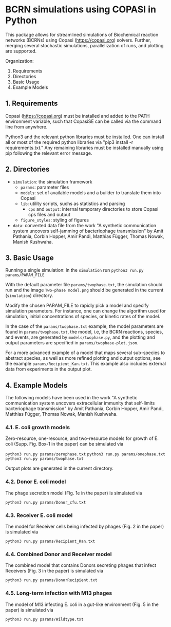 
# BCRN simulations using COPASI in Python

This package allows for streamlined simulations of Biochemical reaction networks (BCRNs) using Copasi (https://copasi.org)
solvers.
Further, merging several stochastic simulations, parallelization of runs, and plotting are supported. 

Organization:
1. Requirements
2. Directories
3. Basic Usage
4. Example Models


## 1. Requirements

Copasi (https://copasi.org) must be installed and added to the PATH environment variable, such that CopasiSE can be called via the command line from anywhere.

Python3 and the relevant python libraries must be installed. One can install all or most of the required python libraries via "pip3 install -r requirements.txt." Any remaining libraries must be installed manually using pip following the relevant error message.


## 2. Directories

- `simulation`: the simulation framework 
  - `params`: parameter files
  - `models`: set of available models and a builder to translate them into Copasi
  - `lib`: utility scripts, suchs as statistics and parsing
    - `cps` and `output`: internal temporary directories to store Copasi cps files and output
  - `figure_styles`: styling of figures
- `data`: converted data file from the work "A synthetic communication system uncovers self-jamming of bacteriophage transmission" by Amit Pathania, Corbin Hopper, Amir Pandi, Matthias Függer, Thomas Nowak, Manish Kushwaha.


## 3. Basic Usage

Running a single simulation: in the `simulation` run
	`python3 run.py params/PARAM_FILE`

With the default parameter file `params/twophase.txt`, the simulation should run and the image `Two-phase model.png` should be generated in the current (`simulation`) directory. 

Modify the chosen PARAM_FILE to rapidly pick a model and specify simulation parameters. For instance, one can change the algorithm used for simulation, initial concentrations of species, or kinetic rates of the model. 

In the case of the `params/twophase.txt` example, the model parameters are found in `params/twophase.txt`, the model, i.e, the BCRN reactions, species, and events, are generated by `models/twophase.py`, and the plotting and output parameters are specified in `params/twophase-plot.json`.

For a more advanced example of a model that maps several sub-species to abstract species, as well as more refined plotting and output options, see the example `params/Recipient_Kan.txt`.
This example also includes external data from experiments in the output plot.

## 4. Example Models

The following models have been used in the work "A synthetic communication system uncovers extracellular immunity that self-limits bacteriophage transmission" by Amit Pathania, Corbin Hopper, Amir Pandi, Matthias Függer, Thomas Nowak, Manish Kushwaha.


### 4.1. E. coli growth models

Zero-resource, one-resource, and two-resource models
for growth of E. coli (Supp. Fig. Box-1 in the paper)
can be simulated via

`python3 run.py params/zerophase.txt` 
`python3 run.py params/onephase.txt`
`python3 run.py params/twophase.txt`

Output plots are generated in the current directory.


### 4.2. Donor E. coli model

The phage secretion model (Fig. 1e in the paper) is simulated via

`python3 run.py params/Donor_cfu.txt`


### 4.3. Receiver E. coli model

The model for Receiver cells being infected by phages (Fig. 2 in the paper) is simulated via

`python3 run.py params/Recipient_Kan.txt`


### 4.4. Combined Donor and Receiver model

The combined model that contains Donors secreting phages
that infect Receivers (Fig. 3 in the paper) is simulated via

`python3 run.py params/DonorRecipient.txt`


### 4.5. Long-term infection with M13 phages

The model of M13 infecting E. coli in a gut-like environment (Fig. 5 in the paper)
is simulated via

`python3 run.py params/Wildtype.txt`


